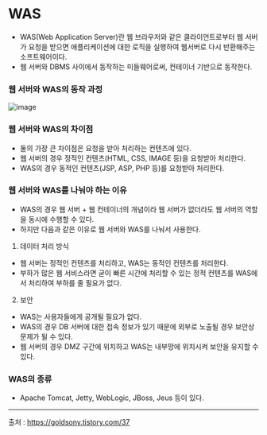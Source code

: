 # WAS
- WAS(Web Application Server)란 웹 브라우저와 같은 클라이언트로부터 웹 서버가 요청을 받으면 애플리케이션에 대한 로직을 실행하여 웹서버로 다시 반환해주는 소프트웨어이다.
- 웹 서버와 DBMS 사이에서 동작하는 미들웨어로써, 컨테이너 기반으로 동작한다.

### 웹 서버와 WAS의 동작 과정
![image](https://user-images.githubusercontent.com/99263360/226121089-7059eca8-e056-4024-b0a5-a2566ee1720c.png)

### 웹 서버와 WAS의 차이점
- 둘의 가장 큰 차이점은 요청을 받아 처리하는 컨텐츠에 있다.
- 웹 서버의 경우 정적인 컨텐츠(HTML, CSS, IMAGE 등)을 요청받아 처리한다.
- WAS의 경우 동적인 컨텐츠(JSP, ASP, PHP 등)를 요청받아 처리한다.

### 웹 서버와 WAS를 나눠야 하는 이유
- WAS의 경우 웹 서버 + 웹 컨테이너의 개념이라 웹 서버가 없더라도 웹 서버의 역할을 동시에 수행할 수 있다.
- 하지만 다음과 같은 이유로 웹 서버와 WAS를 나눠서 사용한다.
1. 데이터 처리 방식
- 웹 서버는 정적인 컨텐츠를 처리하고, WAS는 동적인 컨텐츠를 처리한다.
- 부하가 많은 웹 서비스라면 굳이 빠른 시간에 처리할 수 있는 정적 컨텐츠를 WAS에서 처리하여 부하를 줄 필요가 없다.
2. 보안
- WAS는 사용자들에게 공개될 필요가 없다.
- WAS의 경우 DB 서버에 대한 접속 정보가 있기 때문에 외부로 노출될 경우 보안상 문제가 될 수 있다.
- 웹 서버의 경우 DMZ 구간에 위치하고 WAS는 내부망에 위치시켜 보안을 유지할 수 있다.

### WAS의 종류
- Apache Tomcat, Jetty, WebLogic, JBoss, Jeus 등이 있다.
***
출처 : https://goldsony.tistory.com/37

